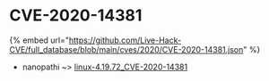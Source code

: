 # CVE-2020-14381
{% embed url="https://github.com/Live-Hack-CVE/full_database/blob/main/cves/2020/CVE-2020-14381.json" %}

* nanopathi ~> [linux-4.19.72_CVE-2020-14381](https://www.alice-snow.ru/2020/database/cve-2020-14381/linux-4.19.72_cve-2020-14381-nanopathi)